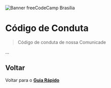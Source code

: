 ![Banner freeCodeCamp Brasília](https://raw.githubusercontent.com/freecodecampbsb/quick-start/master/images/git-banner.jpg)

# Código de Conduta

> Código de conduta de nossa Comunicade

...


## Voltar
Voltar para o **[Guia Rápido](https://github.com/freecodecampbsb/quick-start)**
